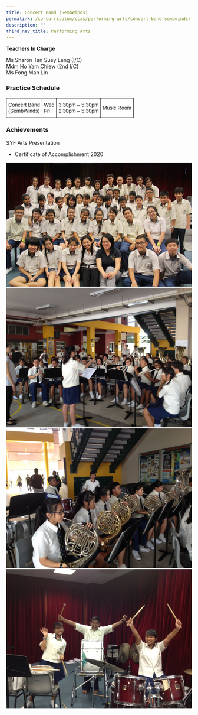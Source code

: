 ```yaml
---
title: Concert Band (SembWinds)
permalink: /co-curriculum/ccas/performing-arts/concert-band-sembwinds/
description: ""
third_nav_title: Performing Arts
---
```

**Teachers In Charge** 

Ms Sharon Tan Suey Leng (I/C)  <br>
Mdm Ho Yam Chiew (2nd I/C)  <br>
Ms Fong Man Lin

### Practice Schedule

<style type="text/css">
.tg  {border-collapse:collapse;border-spacing:0;}
.tg td{border-color:black;border-style:solid;border-width:1px;font-family:Arial, sans-serif;font-size:14px;
  overflow:hidden;padding:10px 5px;word-break:normal;}
.tg th{border-color:black;border-style:solid;border-width:1px;font-family:Arial, sans-serif;font-size:14px;
  font-weight:normal;overflow:hidden;padding:10px 5px;word-break:normal;}
.tg .tg-zr06{background-color:#FFF;text-align:left;vertical-align:middle}
</style>
<table class="tg">
<thead>
  <tr>
    <td class="tg-zr06">Concert Band<br>(SembWinds)</td>
    <td class="tg-zr06">Wed<br>Fri</td>
    <td class="tg-zr06">3:30pm – 5:30pm<br>2:30pm – 5:30pm</td>
    <td class="tg-zr06">Music Room</td>
  </tr>
</thead>
</table>

### Achievements
SYF Arts Presentation

*   Certificate of Accomplishment 2020

![](/images/SembWinds11.jpeg)
![](/images/SembWinds21.jpeg)
![](/images/SembWinds31.jpeg)
![](/images/SembWinds41.jpeg)